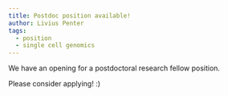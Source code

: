 ```yaml
---
title: Postdoc position available!
author: Livius Penter
tags:
  - position
  - single cell genomics
---
```


We have an opening for a postdoctoral research fellow position. 

Please consider applying! :) 

